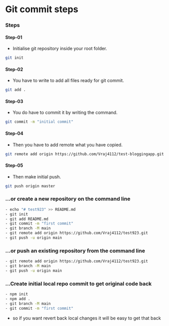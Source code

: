 # Git commit steps

### Steps
#### Step-01 
- Initialise git repository inside your root folder.
```bash
git init
```
#### Step-02
- You have to write to add all files ready for git commit.
```bash
git add .
```
#### Step-03
- You do have to commit it by writing the command.
```bash
git commit -m "initial commit"
```
#### Step-04
- Then you have to add remote what you have copied.
```bash
git remote add origin https://github.com/Vraj4112/test-bloggingapp.git
```
#### Step-05
- Then make initial push.
```bash
git push origin master
```

### …or create a new repository on the command line
```bash
- echo "# test923" >> README.md
- git init
- git add README.md
- git commit -m "first commit"
- git branch -M main
- git remote add origin https://github.com/Vraj4112/test923.git
- git push -u origin main
```

### …or push an existing repository from the command line
```bash
- git remote add origin https://github.com/Vraj4112/test923.git
- git branch -M main
- git push -u origin main
```
### …Create initial local repo commit to get original code back
```bash
- npm init
- npm add .
- git branch -M main
- git commit -m "first commit"
```
- so if you want revert back local changes it will be easy to get that back
